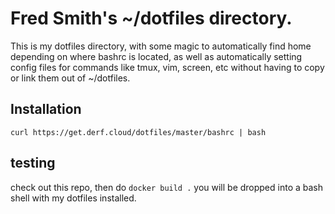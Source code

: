 # Fred Smith's ~/dotfiles directory.   

This is my dotfiles directory, with some magic to automatically find home depending on where bashrc is located, as well as automatically setting config files for commands like tmux, vim, screen, etc without having to copy or link them out of ~/dotfiles.

## Installation
```
curl https://get.derf.cloud/dotfiles/master/bashrc | bash
```

## testing

check out this repo, then do `docker build .`  you will be dropped into a bash shell with my dotfiles installed.
